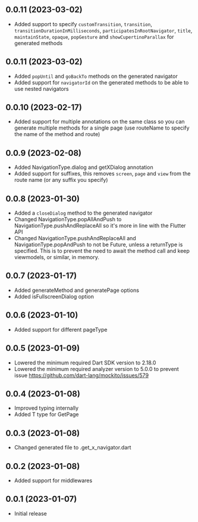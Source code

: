 ## 0.0.11 (2023-03-02)

- Added support to specify `customTransition`, `transition`, `transitionDurationInMilliseconds`, `participatesInRootNavigator`, `title`, `maintainState`, `opaque`, `popGesture` and `showCupertinoParallax` for generated methods

## 0.0.11 (2023-03-02)

- Added `popUntil` and `goBackTo` methods on the generated navigator
- Added support for `navigatorId` on the generated methods to be able to use nested navigators

## 0.0.10 (2023-02-17)

- Added support for multiple annotations on the same class so you can generate multiple methods for a single page (use routeName to specify the name of the method and route)

## 0.0.9 (2023-02-08)

- Added NavigationType.dialog and getXDialog annotation
- Added support for suffixes, this removes `screen`, `page` and `view` from the route name (or any suffix you specify)

## 0.0.8 (2023-01-30)

- Added a `closeDialog` method to the generated navigator
- Changed NavigationType.popAllAndPush to NavigationType.pushAndReplaceAll so it's more in line with the Flutter API
- Changed NavigationType.pushAndReplaceAll and NavigationType.popAndPush to not be Future, unless a returnType is specified. This is to prevent the need to await the method call and keep viewmodels, or similar, in memory.

## 0.0.7 (2023-01-17)

- Added generateMethod and generatePage options
- Added isFullscreenDialog option

## 0.0.6 (2023-01-10)

- Added support for different pageType

## 0.0.5 (2023-01-09)

- Lowered the minimum required Dart SDK version to 2.18.0
- Lowered the minimum required analyzer version to 5.0.0 to prevent issue https://github.com/dart-lang/mockito/issues/579

## 0.0.4 (2023-01-08)

- Improved typing internally
- Added T type for GetPage

## 0.0.3 (2023-01-08)

- Changed generated file to .get_x_navigator.dart

## 0.0.2 (2023-01-08)

- Added support for middlewares

## 0.0.1 (2023-01-07)

- Initial release

